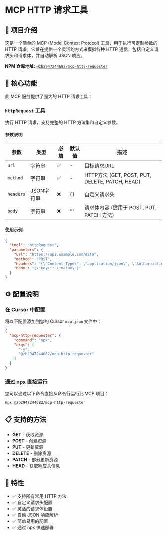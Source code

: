 # MCP HTTP 请求工具

## 📖 项目介绍

这是一个简单的 MCP (Model Context Protocol) 工具，用于执行可定制参数的 HTTP 请求。它旨在提供一个灵活的方式来模拟各种 HTTP 通信，包括自定义请求头和请求体，并自动解析 JSON 响应。

**NPM 仓库地址:** [`@zb2947244682/mcp-http-requester`](https://www.npmjs.com/package/@zb2947244682/mcp-http-requester)

## 🚀 核心功能

此 MCP 服务提供了强大的 HTTP 请求工具：

### `httpRequest` 工具

执行 HTTP 请求，支持完整的 HTTP 方法集和自定义参数。

#### 参数说明

| 参数 | 类型 | 必填 | 默认值 | 描述 |
|------|------|------|--------|------|
| `url` | 字符串 | ✅ | - | 目标请求URL |
| `method` | 字符串 | ✅ | - | HTTP方法 (GET, POST, PUT, DELETE, PATCH, HEAD) |
| `headers` | JSON字符串 | ❌ | `{}` | 自定义请求头 |
| `body` | 字符串 | ❌ | `""` | 请求体内容 (适用于 POST, PUT, PATCH 方法) |

#### 使用示例

```json
{
  "tool": "httpRequest",
  "parameters": {
    "url": "https://api.example.com/data",
    "method": "POST",
    "headers": "{\"Content-Type\": \"application/json\", \"Authorization\": \"Bearer YOUR_TOKEN\"}",
    "body": "{\"key\": \"value\"}"
  }
}
```

## ⚙️ 配置说明

### 在 Cursor 中配置

将以下配置添加到您的 Cursor `mcp.json` 文件中：

```json
{
  "mcp-http-requester": {
    "command": "npx",
    "args": [
      "-y",
      "@zb2947244682/mcp-http-requester"
    ]
  }
}
```

### 通过 npx 直接运行

您可以通过以下命令直接从命令行运行此 MCP 项目：

```bash
npx @zb2947244682/mcp-http-requester
```

## 📋 支持的方法

- **GET** - 获取资源
- **POST** - 创建资源
- **PUT** - 更新资源
- **DELETE** - 删除资源
- **PATCH** - 部分更新资源
- **HEAD** - 获取响应头信息

## 🔧 特性

- ✅ 支持所有常用 HTTP 方法
- ✅ 自定义请求头配置
- ✅ 灵活的请求体设置
- ✅ 自动 JSON 响应解析
- ✅ 简单易用的配置
- ✅ 通过 npx 快速部署
